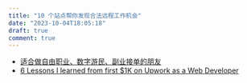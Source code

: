 ```yaml
---
title: "10 个站点帮你发现合法远程工作机会"
date: "2023-10-04T18:05:18"
draft: true
comment: true
---
```


- [适合做自由职业、数字游民、副业接单的朋友](https://zhuanlan.zhihu.com/p/632889885)
- [6 Lessons I learned from first $1K on Upwork as a Web Developer](https://vpilip.com/6-lessons-how-earn-on-upwork-as-a-web-developer/)

